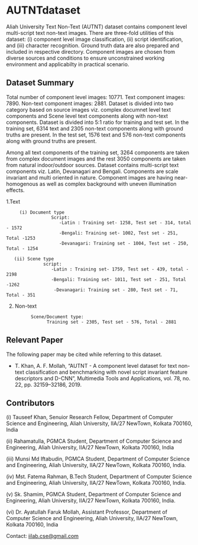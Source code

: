 # AUTNTdataset

Aliah University Text Non-Text (AUTNT) dataset contains component level multi-script text non-text images. There are three-fold utilities of this dataset: (i) component level image classification, (ii) script identification, and (iii) character recognition. Ground truth data are also prepared and included in respective directory. Component images are chosen from diverse sources and conditions to ensure unconstrained working environment and applicabilty in practical scenario. 

## Dataset Summary
Total number of component level images: 10771.
Text component images: 7890.
Non-text component images: 2881.
Dataset is divided into two category based on source images viz. complex documnet level text components and Scene level text components along with non-text components.
Dataset is divided into 5:1 ratio for training and test set. In the training set, 6314 text and 2305 non-text components along with ground truths are present.
In the test set, 1576 text and 576 non-text components along with ground truths are present.

Among all text components of the training set, 3264 components are taken from complex document images and the rest 3050 components are taken from natural indoor/outdoor sources. Dataset contains multi-script text components viz. Latin, Devanagari and Bengali. Components are scale invariant and multi oriented in nature.  Component images are having near-homogenous as well as complex background with uneven illumination effects.

  1.Text

         (i) Document type
                     Script:
                        -Latin : Training set- 1258, Test set - 314, total - 1572
                        -Bengali: Training set- 1002, Test set - 251, Total -1253 
                        -Devanagari: Training set - 1004, Test set - 250, Total - 1254  
                        
       (ii) Scene type
                  script:
                     -Latin : Training set- 1759, Test set - 439, total - 2198
                     -Bengali: Training set- 1011, Test set - 251, Total -1262 
                      -Devanagari: Training set - 280, Test set - 71, Total - 351  
                              
   2. Non-text
  
                Scene/Document type:
                      Training set - 2305, Test set - 576, Total - 2881



## Relevant Paper
The following paper may be cited while referring to this dataset.
* T. Khan, A. F. Mollah, “AUTNT - A component level dataset for text non-text classification and benchmarking with novel script invariant feature descriptors and D-CNN”, Multimedia Tools and Applications, vol. 78, no. 22, pp. 32159–32186, 2019.


## Contributors
(i) Tauseef Khan, Senuior Research Fellow, Department of Computer Science and Engineering, Aliah University, IIA/27 NewTown, Kolkata 700160, India

(ii) Rahamatulla, PGMCA Student, Department of Computer Science and Engineering, Aliah University, IIA/27 NewTown, Kolkata 700160, India

(iii) Munsi Md Iftabudin, PGMCA Student, Department of Computer Science and Engineering, Aliah University, IIA/27 NewTown, Kolkata 700160, India.

(iv) Mst. Fatema Rahman, B.Tech Student, Department of Computer Science and Engineering, Aliah University, IIA/27 NewTown, Kolkata 700160, India.

(v) Sk. Shamim, PGMCA Student, Department of Computer Science and Engineering, Aliah University, IIA/27 NewTown, Kolkata 700160, India.

(vi) Dr. Ayatullah Faruk Mollah, Assistant Professor, Department of Computer Science and Engineering, Aliah University, IIA/27 NewTown, Kolkata 700160, India


Contact: iilab.cse@gmail.com
